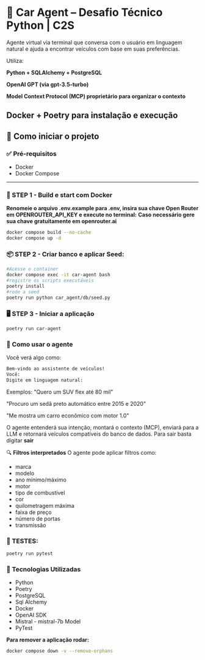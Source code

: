 # 🚗 Car Agent – Desafio Técnico Python | C2S
Agente virtual via terminal que conversa com o usuário em linguagem natural e ajuda a encontrar veículos com base em suas preferências.

Utiliza:

**Python + SQLAlchemy + PostgreSQL**

**OpenAI GPT (via gpt-3.5-turbo)**

**Model Context Protocol (MCP) proprietário para organizar o contexto**

**Docker + Poetry para instalação e execução**
---

## 🚀 Como iniciar o projeto

### ✅ Pré-requisitos
- Docker
- Docker Compose

---

### 🧱 STEP 1 - Build e start com Docker

**Renomeie o arquivo .env.example para .env, insira sua chave Open Router em OPENROUTER_API_KEY e execute no terminal:**
**Caso necessário gere sua chave gratuitamente em openrouter.ai**

```bash
docker compose build --no-cache
docker compose up -d
```


### 📦 STEP 2 - Criar banco e aplicar Seed:

```bash
#Acesse o container
docker compose exec -it car-agent bash
#registre os scripts executáveis
poetry install
#rode a seed
poetry run python car_agent/db/seed.py
```

### 🖥️ STEP 3 - Iniciar a aplicação

```bash
poetry run car-agent
```

### 🤖 Como usar o agente

Você verá algo como:

```bash
Bem-vindo ao assistente de veículos!
Você:
Digite em linguagem natural:
```

Exemplos:
"Quero um SUV flex até 80 mil"

"Procuro um sedã preto automático entre 2015 e 2020"

"Me mostra um carro econômico com motor 1.0"

O agente entenderá sua intenção, montará o contexto (MCP), enviará para a LLM e retornará veículos compatíveis do banco de dados.
Para sair basta digitar **sair**

🔍 **Filtros interpretados**
O agente pode aplicar filtros como:

- marca
- modelo
- ano mínimo/máximo
- motor
- tipo de combustível
- cor
- quilometragem máxima
- faixa de preço
- número de portas
- transmissão

### 🧪 TESTES:

```bash
poetry run pytest
```


### 📘 Tecnologias Utilizadas
- Python
- Poetry
- PostgreSQL
- Sql Alchemy
- Docker
- OpenAI SDK
- Mistral - mistral-7b Model
- PyTest

**Para remover a aplicação rodar:**
```bash
docker compose down -v --remove-orphans
```